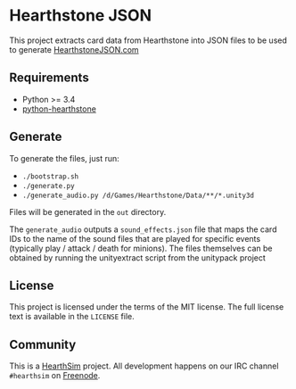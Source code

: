 # Hearthstone JSON

This project extracts card data from Hearthstone into JSON files to be
used to generate [HearthstoneJSON.com](https://hearthstonejson.com)


## Requirements

* Python >= 3.4
* [python-hearthstone](https://github.com/HearthSim/python-hearthstone.git)


## Generate

To generate the files, just run:

* `./bootstrap.sh`
* `./generate.py`
* `./generate_audio.py /d/Games/Hearthstone/Data/**/*.unity3d`

Files will be generated in the `out` directory.

The `generate_audio` outputs a `sound_effects.json` file that maps the card IDs to the name of the sound files that are played for specific events (typically play / attack / death for minions).
The files themselves can be obtained by running the unityextract script from the unitypack project


## License

This project is licensed under the terms of the MIT license.
The full license text is available in the `LICENSE` file.


## Community

This is a [HearthSim](https://hearthsim.info) project. All development
happens on our IRC channel `#hearthsim` on [Freenode](https://freenode.net).
